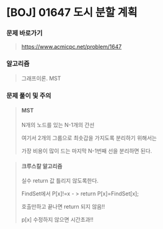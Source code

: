 # [BOJ] 01647 도시 분할 계획

### 문제 바로가기

>  https://www.acmicpc.net/problem/1647

### 알고리즘

> 그래프이론. MST

### 문제 풀이 및 주의

> #### MST
>
> N개의 노드를 있는 N-1개의 간선
>
> 여기서 2개의 그룹으로 최솟갑을 가지도록 분리하기 위해서는
>
> 가장 비용이 많이 드는 마지막 N-1번째 선을 분리하면 된다.



> #### 크루스칼 알고리즘
>
> 실수 return 값 틀리지 않도록한다.
>
> FindSet에서 P[x]!=x    - >  return P[x]=FindSet[x];
>
> 호출만하고 끝나면 return 되지 않음!!
>
> p[x] 수정하지 않으면 시간초과!!
>
> 

